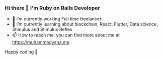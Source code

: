 ### Hi there 👋 I'm Ruby on Rails Developer

- 🔭 I’m currently working Full time freelancer
- 🌱 I’m currently learning about blockchain, React, Flutter, Data science, Stimulus and Stimulus Reflex
- 📫 How to reach me: you can find more about me at https://muhammadyana.me

Happy coding 🎉
<!--
**muhammadyana/muhammadyana** is a ✨ _special_ ✨ repository because its `README.md` (this file) appears on your GitHub profile.

Here are some ideas to get you started:

- 🔭 I’m currently working on ...
- 🌱 I’m currently learning ...
- 👯 I’m looking to collaborate on ...
- 🤔 I’m looking for help with ...
- 💬 Ask me about ...
- 📫 How to reach me: ...
- 😄 Pronouns: ...
- ⚡ Fun fact: ...
-->
